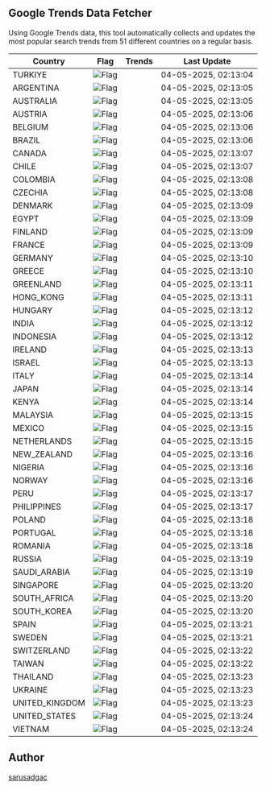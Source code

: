 
## Google Trends Data Fetcher

Using Google Trends data, this tool automatically collects and updates the most popular search trends from 51 different countries on a regular basis.


| Country | Flag | Trends | Last Update |
| --- | --- | --- | --- |
| TURKIYE | ![Flag](https://flagcdn.com/16x12/tr.png) |  | 04-05-2025, 02:13:04 |
| ARGENTINA | ![Flag](https://flagcdn.com/16x12/ar.png) |  | 04-05-2025, 02:13:05 |
| AUSTRALIA | ![Flag](https://flagcdn.com/16x12/au.png) |  | 04-05-2025, 02:13:05 |
| AUSTRIA | ![Flag](https://flagcdn.com/16x12/at.png) |  | 04-05-2025, 02:13:06 |
| BELGIUM | ![Flag](https://flagcdn.com/16x12/be.png) |  | 04-05-2025, 02:13:06 |
| BRAZIL | ![Flag](https://flagcdn.com/16x12/br.png) |  | 04-05-2025, 02:13:06 |
| CANADA | ![Flag](https://flagcdn.com/16x12/ca.png) |  | 04-05-2025, 02:13:07 |
| CHILE | ![Flag](https://flagcdn.com/16x12/cl.png) |  | 04-05-2025, 02:13:07 |
| COLOMBIA | ![Flag](https://flagcdn.com/16x12/co.png) |  | 04-05-2025, 02:13:08 |
| CZECHIA | ![Flag](https://flagcdn.com/16x12/cz.png) |  | 04-05-2025, 02:13:08 |
| DENMARK | ![Flag](https://flagcdn.com/16x12/dk.png) |  | 04-05-2025, 02:13:09 |
| EGYPT | ![Flag](https://flagcdn.com/16x12/eg.png) |  | 04-05-2025, 02:13:09 |
| FINLAND | ![Flag](https://flagcdn.com/16x12/fi.png) |  | 04-05-2025, 02:13:09 |
| FRANCE | ![Flag](https://flagcdn.com/16x12/fr.png) |  | 04-05-2025, 02:13:09 |
| GERMANY | ![Flag](https://flagcdn.com/16x12/de.png) |  | 04-05-2025, 02:13:10 |
| GREECE | ![Flag](https://flagcdn.com/16x12/gr.png) |  | 04-05-2025, 02:13:10 |
| GREENLAND | ![Flag](https://flagcdn.com/16x12/gl.png) |  | 04-05-2025, 02:13:11 |
| HONG_KONG | ![Flag](https://flagcdn.com/16x12/hk.png) |  | 04-05-2025, 02:13:11 |
| HUNGARY | ![Flag](https://flagcdn.com/16x12/hu.png) |  | 04-05-2025, 02:13:12 |
| INDIA | ![Flag](https://flagcdn.com/16x12/in.png) |  | 04-05-2025, 02:13:12 |
| INDONESIA | ![Flag](https://flagcdn.com/16x12/id.png) |  | 04-05-2025, 02:13:12 |
| IRELAND | ![Flag](https://flagcdn.com/16x12/ie.png) |  | 04-05-2025, 02:13:13 |
| ISRAEL | ![Flag](https://flagcdn.com/16x12/il.png) |  | 04-05-2025, 02:13:13 |
| ITALY | ![Flag](https://flagcdn.com/16x12/it.png) |  | 04-05-2025, 02:13:14 |
| JAPAN | ![Flag](https://flagcdn.com/16x12/jp.png) |  | 04-05-2025, 02:13:14 |
| KENYA | ![Flag](https://flagcdn.com/16x12/ke.png) |  | 04-05-2025, 02:13:14 |
| MALAYSIA | ![Flag](https://flagcdn.com/16x12/my.png) |  | 04-05-2025, 02:13:15 |
| MEXICO | ![Flag](https://flagcdn.com/16x12/mx.png) |  | 04-05-2025, 02:13:15 |
| NETHERLANDS | ![Flag](https://flagcdn.com/16x12/nl.png) |  | 04-05-2025, 02:13:15 |
| NEW_ZEALAND | ![Flag](https://flagcdn.com/16x12/nz.png) |  | 04-05-2025, 02:13:16 |
| NIGERIA | ![Flag](https://flagcdn.com/16x12/ng.png) |  | 04-05-2025, 02:13:16 |
| NORWAY | ![Flag](https://flagcdn.com/16x12/no.png) |  | 04-05-2025, 02:13:16 |
| PERU | ![Flag](https://flagcdn.com/16x12/pe.png) |  | 04-05-2025, 02:13:17 |
| PHILIPPINES | ![Flag](https://flagcdn.com/16x12/ph.png) |  | 04-05-2025, 02:13:17 |
| POLAND | ![Flag](https://flagcdn.com/16x12/pl.png) |  | 04-05-2025, 02:13:18 |
| PORTUGAL | ![Flag](https://flagcdn.com/16x12/pt.png) |  | 04-05-2025, 02:13:18 |
| ROMANIA | ![Flag](https://flagcdn.com/16x12/ro.png) |  | 04-05-2025, 02:13:18 |
| RUSSIA | ![Flag](https://flagcdn.com/16x12/ru.png) |  | 04-05-2025, 02:13:19 |
| SAUDI_ARABIA | ![Flag](https://flagcdn.com/16x12/sa.png) |  | 04-05-2025, 02:13:19 |
| SINGAPORE | ![Flag](https://flagcdn.com/16x12/sg.png) |  | 04-05-2025, 02:13:20 |
| SOUTH_AFRICA | ![Flag](https://flagcdn.com/16x12/za.png) |  | 04-05-2025, 02:13:20 |
| SOUTH_KOREA | ![Flag](https://flagcdn.com/16x12/kr.png) |  | 04-05-2025, 02:13:20 |
| SPAIN | ![Flag](https://flagcdn.com/16x12/es.png) |  | 04-05-2025, 02:13:21 |
| SWEDEN | ![Flag](https://flagcdn.com/16x12/se.png) |  | 04-05-2025, 02:13:21 |
| SWITZERLAND | ![Flag](https://flagcdn.com/16x12/ch.png) |  | 04-05-2025, 02:13:22 |
| TAIWAN | ![Flag](https://flagcdn.com/16x12/tw.png) |  | 04-05-2025, 02:13:22 |
| THAILAND | ![Flag](https://flagcdn.com/16x12/th.png) |  | 04-05-2025, 02:13:23 |
| UKRAINE | ![Flag](https://flagcdn.com/16x12/ua.png) |  | 04-05-2025, 02:13:23 |
| UNITED_KINGDOM | ![Flag](https://flagcdn.com/16x12/gb.png) |  | 04-05-2025, 02:13:23 |
| UNITED_STATES | ![Flag](https://flagcdn.com/16x12/us.png) |  | 04-05-2025, 02:13:24 |
| VIETNAM | ![Flag](https://flagcdn.com/16x12/vn.png) |  | 04-05-2025, 02:13:24 |


## Author
 [sarusadgac](https://x.com/sarusadgac)
